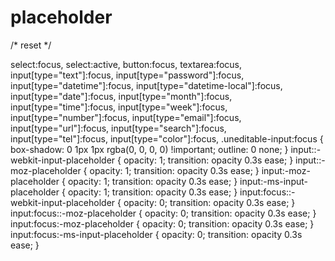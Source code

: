 # placeholder



/* reset */

select:focus, select:active,
button:focus,
textarea:focus,
input[type="text"]:focus,
input[type="password"]:focus,
input[type="datetime"]:focus,
input[type="datetime-local"]:focus,
input[type="date"]:focus,
input[type="month"]:focus,
input[type="time"]:focus,
input[type="week"]:focus,
input[type="number"]:focus,
input[type="email"]:focus,
input[type="url"]:focus,
input[type="search"]:focus,
input[type="tel"]:focus,
input[type="color"]:focus,
.uneditable-input:focus {   
	box-shadow: 0 1px 1px rgba(0, 0, 0, 0) !important;
	outline: 0 none;
}
input::-webkit-input-placeholder {
	opacity: 1;
	transition: opacity 0.3s ease;
}
input::-moz-placeholder {
	opacity: 1;
	transition: opacity 0.3s ease;
}
input:-moz-placeholder {
	opacity: 1;
	transition: opacity 0.3s ease;
}
input:-ms-input-placeholder {
	opacity: 1;
	transition: opacity 0.3s ease;
}
input:focus::-webkit-input-placeholder {
	opacity: 0;
	transition: opacity 0.3s ease;
}
input:focus::-moz-placeholder {
	opacity: 0;
	transition: opacity 0.3s ease;
}
input:focus:-moz-placeholder {
	opacity: 0;
	transition: opacity 0.3s ease;
}
input:focus:-ms-input-placeholder {
	opacity: 0;
	transition: opacity 0.3s ease;
}
